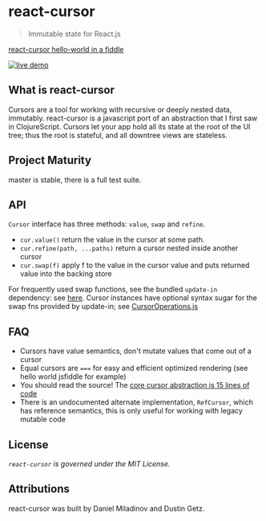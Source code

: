 react-cursor
===============

> Immutable state for React.js

[react-cursor hello-world in a fiddle](https://jsfiddle.net/dustingetz/n9kfc17x/)

[![live demo](screenshot.png?raw=true)](http://demo-react-json-editor.s3-website-us-east-1.amazonaws.com/)

## What is react-cursor

Cursors are a tool for working with recursive or deeply nested data, immutably. react-cursor is a javascript port of an abstraction that I first saw in ClojureScript. Cursors let your app hold all its state at the root of the UI tree; thus the root is stateful, and all downtree views are stateless.

## Project Maturity

master is stable, there is a full test suite.

## API

`Cursor` interface has three methods: `value`, `swap` and `refine`.
 * `cur.value()` return the value in the cursor at some path.
 * `cur.refine(path, ...paths)` return a cursor nested inside another cursor
 * `cur.swap(f)` apply f to the value in the cursor value and puts returned value into the backing store

For frequently used swap functions, see the bundled `update-in` dependency: see [here](https://github.com/dustingetz/update-in). Cursor instances have optional syntax sugar for the swap fns provided by update-in; see [CursorOperations.js](https://github.com/dustingetz/react-cursor/blob/master/src/CursorOperations.js)

## FAQ
 * Cursors have value semantics, don't mutate values that come out of a cursor
 * Equal cursors are `===` for easy and efficient optimized rendering (see hello world jsfiddle for example)
 * You should read the source! The [core cursor abstraction is 15 lines of code](https://github.com/dustingetz/react-cursor/blob/master/src/Cursor.js)
 * There is an undocumented alternate implementation, `RefCursor`, which has reference semantics, this is only useful for working with legacy mutable code

## License

_`react-cursor` is governed under the MIT License._

## Attributions

react-cursor was built by Daniel Miladinov and Dustin Getz.

